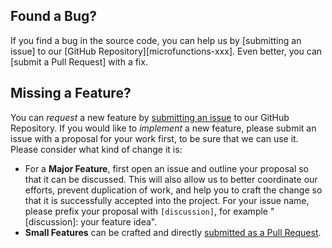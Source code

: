 
## <a name="issue"></a> Found a Bug?

If you find a bug in the source code, you can help us by
[submitting an issue] to our [GitHub Repository][microfunctions-xxx]. Even better, you can
[submit a Pull Request] with a fix.

## <a name="feature"></a> Missing a Feature?

You can _request_ a new feature by [submitting an issue](https://github.com/microfunctionsio/microfunctions/issues) to our GitHub
Repository. If you would like to _implement_ a new feature, please submit an issue with
a proposal for your work first, to be sure that we can use it.
Please consider what kind of change it is:

- For a **Major Feature**, first open an issue and outline your proposal so that it can be
  discussed. This will also allow us to better coordinate our efforts, prevent duplication of work,
  and help you to craft the change so that it is successfully accepted into the project. For your issue name, please prefix your proposal with `[discussion]`, for example "[discussion]: your feature idea".
- **Small Features** can be crafted and directly [submitted as a Pull Request]().
